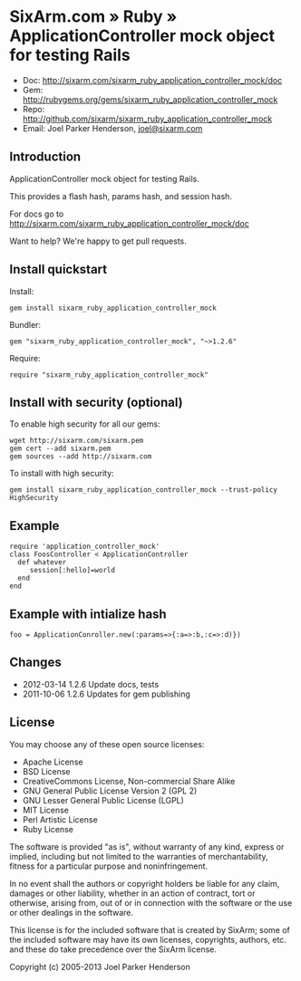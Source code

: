 # SixArm.com » Ruby » <br> ApplicationController mock object for testing Rails

* Doc: <http://sixarm.com/sixarm_ruby_application_controller_mock/doc>
* Gem: <http://rubygems.org/gems/sixarm_ruby_application_controller_mock>
* Repo: <http://github.com/sixarm/sixarm_ruby_application_controller_mock>
* Email: Joel Parker Henderson, <joel@sixarm.com>


## Introduction

ApplicationController mock object for testing Rails.

This provides a flash hash, params hash, and session hash.

For docs go to <http://sixarm.com/sixarm_ruby_application_controller_mock/doc>

Want to help? We're happy to get pull requests.


## Install quickstart

Install:

    gem install sixarm_ruby_application_controller_mock

Bundler:

    gem "sixarm_ruby_application_controller_mock", "~>1.2.6"

Require:

    require "sixarm_ruby_application_controller_mock"


## Install with security (optional)

To enable high security for all our gems:

    wget http://sixarm.com/sixarm.pem
    gem cert --add sixarm.pem
    gem sources --add http://sixarm.com

To install with high security:

    gem install sixarm_ruby_application_controller_mock --trust-policy HighSecurity


## Example

    require 'application_controller_mock'
    class FoosController < ApplicationController
      def whatever
         session[:hello]=world
      end
    end


## Example with intialize hash
  
    foo = ApplicationConroller.new(:params=>{:a=>:b,:c=>:d)})


## Changes

* 2012-03-14 1.2.6 Update docs, tests
* 2011-10-06 1.2.6 Updates for gem publishing


## License

You may choose any of these open source licenses:

  * Apache License
  * BSD License
  * CreativeCommons License, Non-commercial Share Alike
  * GNU General Public License Version 2 (GPL 2)
  * GNU Lesser General Public License (LGPL)
  * MIT License
  * Perl Artistic License
  * Ruby License

The software is provided "as is", without warranty of any kind, 
express or implied, including but not limited to the warranties of 
merchantability, fitness for a particular purpose and noninfringement. 

In no event shall the authors or copyright holders be liable for any 
claim, damages or other liability, whether in an action of contract, 
tort or otherwise, arising from, out of or in connection with the 
software or the use or other dealings in the software.

This license is for the included software that is created by SixArm;
some of the included software may have its own licenses, copyrights, 
authors, etc. and these do take precedence over the SixArm license.

Copyright (c) 2005-2013 Joel Parker Henderson
